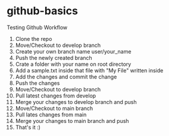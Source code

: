 # github-basics
Testing Github Workflow


1. Clone the repo
2. Move/Checkout to develop branch
3. Create your own branch name user/your_name
4. Push the newly created branch
5. Crate a folder with your name on root directory
6. Add a sample.txt inside that file with "My File" written inside
7. Add the changes and commit the change
8. Push the changes
9. Move/Checkout to develop branch
10. Pull latest changes from develop
11. Merge your changes to develop branch and push
12. Move/Checkout to main branch
13. Pull lates changes from main
14. Merge your changes to main branch and push
15. That's it :)

